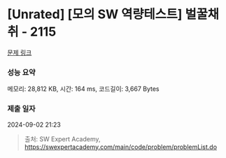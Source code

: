 # [Unrated] [모의 SW 역량테스트] 벌꿀채취 - 2115 

[문제 링크](https://swexpertacademy.com/main/code/problem/problemDetail.do?contestProbId=AV5V4A46AdIDFAWu) 

### 성능 요약

메모리: 28,812 KB, 시간: 164 ms, 코드길이: 3,667 Bytes

### 제출 일자

2024-09-02 21:23



> 출처: SW Expert Academy, https://swexpertacademy.com/main/code/problem/problemList.do